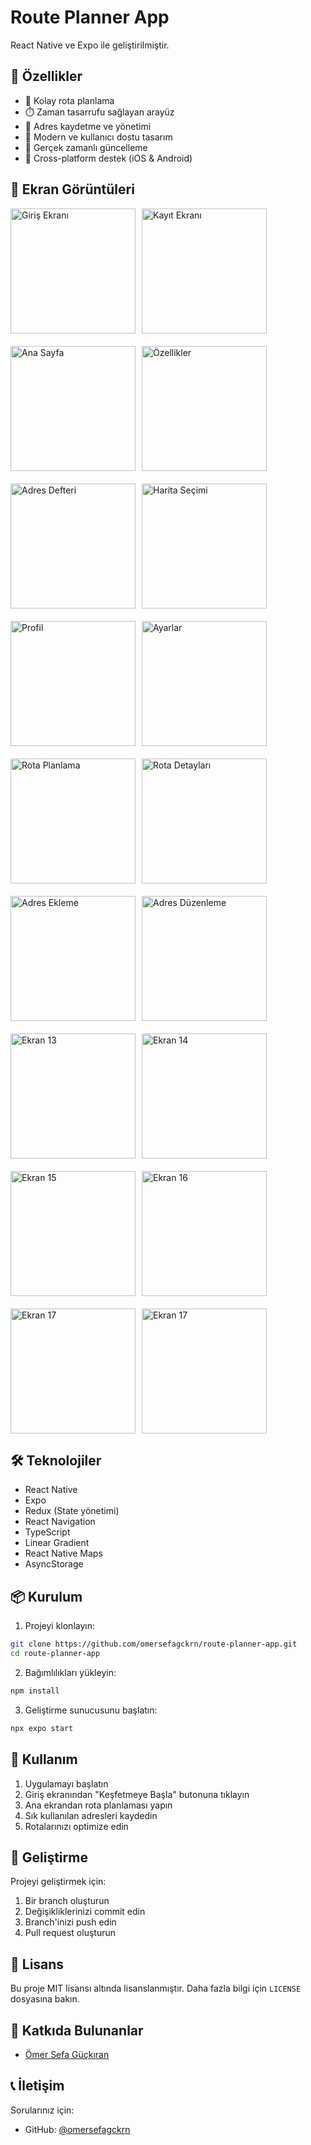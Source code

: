 # Route Planner App

React Native ve Expo ile geliştirilmiştir.

## 🚀 Özellikler

- 📍 Kolay rota planlama
- ⏱️ Zaman tasarrufu sağlayan arayüz
- 📌 Adres kaydetme ve yönetimi
- 🎨 Modern ve kullanıcı dostu tasarım
- 🔄 Gerçek zamanlı güncelleme
- 📱 Cross-platform destek (iOS & Android)

## 📱 Ekran Görüntüleri

<div style="display: flex; gap: 10px; margin-bottom: 20px;">
  <img src="screenshots/IMG_5863.PNG" width="200" alt="Giriş Ekranı">
  <img src="screenshots/IMG_5864.PNG" width="200" alt="Kayıt Ekranı">
</div>

<div style="display: flex; gap: 10px; margin-bottom: 20px;">
  <img src="screenshots/IMG_5865.PNG" width="200" alt="Ana Sayfa">
  <img src="screenshots/IMG_5866.PNG" width="200" alt="Özellikler">
</div>

<div style="display: flex; gap: 10px; margin-bottom: 20px;">
  <img src="screenshots/IMG_5867.PNG" width="200" alt="Adres Defteri">
  <img src="screenshots/IMG_5868.PNG" width="200" alt="Harita Seçimi">
</div>

<div style="display: flex; gap: 10px; margin-bottom: 20px;">
  <img src="screenshots/IMG_5869.PNG" width="200" alt="Profil">
  <img src="screenshots/IMG_5870.PNG" width="200" alt="Ayarlar">
</div>

<div style="display: flex; gap: 10px; margin-bottom: 20px;">
  <img src="screenshots/IMG_5871.PNG" width="200" alt="Rota Planlama">
  <img src="screenshots/IMG_5872.PNG" width="200" alt="Rota Detayları">
</div>

<div style="display: flex; gap: 10px; margin-bottom: 20px;">
  <img src="screenshots/IMG_5873.PNG" width="200" alt="Adres Ekleme">
  <img src="screenshots/IMG_5874.PNG" width="200" alt="Adres Düzenleme">
</div>

<div style="display: flex; gap: 10px; margin-bottom: 20px;">
  <img src="screenshots/IMG_5875.PNG" width="200" alt="Ekran 13">
  <img src="screenshots/IMG_5876.PNG" width="200" alt="Ekran 14">
</div>

<div style="display: flex; gap: 10px; margin-bottom: 20px;">
  <img src="screenshots/IMG_5877.PNG" width="200" alt="Ekran 15">
  <img src="screenshots/IMG_5878.PNG" width="200" alt="Ekran 16">
</div>

<div style="display: flex; gap: 10px; margin-bottom: 20px;">
  <img src="screenshots/IMG_5879.PNG" width="200" alt="Ekran 17">
  <img src="screenshots/IMG_5882.PNG" width="200" alt="Ekran 17">
</div>

## 🛠️ Teknolojiler

- React Native
- Expo
- Redux (State yönetimi)
- React Navigation
- TypeScript
- Linear Gradient
- React Native Maps
- AsyncStorage

## 📦 Kurulum

1. Projeyi klonlayın:

```bash
git clone https://github.com/omersefagckrn/route-planner-app.git
cd route-planner-app
```

2. Bağımlılıkları yükleyin:

```bash
npm install
```

3. Geliştirme sunucusunu başlatın:

```bash
npx expo start
```

## 📱 Kullanım

1. Uygulamayı başlatın
2. Giriş ekranından "Keşfetmeye Başla" butonuna tıklayın
3. Ana ekrandan rota planlaması yapın
4. Sık kullanılan adresleri kaydedin
5. Rotalarınızı optimize edin

## 🔧 Geliştirme

Projeyi geliştirmek için:

1. Bir branch oluşturun
2. Değişikliklerinizi commit edin
3. Branch'inizi push edin
4. Pull request oluşturun

## 📄 Lisans

Bu proje MIT lisansı altında lisanslanmıştır. Daha fazla bilgi için `LICENSE` dosyasına bakın.

## 👥 Katkıda Bulunanlar

- [Ömer Sefa Güçkıran](https://github.com/omersefagckrn)

## 📞 İletişim

Sorularınız için:

- GitHub: [@omersefagckrn](https://github.com/omersefagckrn)
